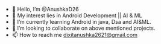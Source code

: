 - 👋 Hello, I’m @AnushkaD26
- 👀 My interest lies in 
     Android Development ||
     AI & ML
- 🌱 I’m currently learning Android in java, Dsa and AI&ML.
- 💞️ I’m looking to collaborate on above mentioned projects.
- 📫 How to reach me dixitanushka2621@gmail.com

<!---
AnushkaD26/AnushkaD26 is a ✨ special ✨ repository because its `README.md` (this file) appears on your GitHub profile.
You can click the Preview link to take a look at your changes.
--->

